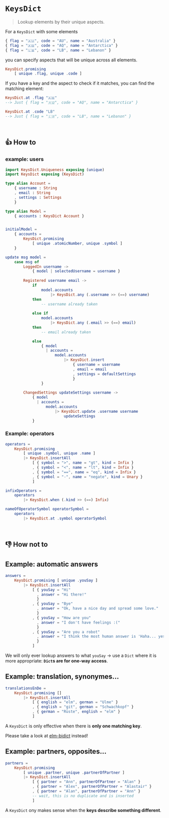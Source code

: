# `KeysDict`
> Lookup elements by their unique aspects.

For a `KeysDict` with some elements
```elm
{ flag = "🇦🇺", code = "AU", name = "Australia" }
{ flag = "🇦🇶", code = "AQ", name = "Antarctica" }
{ flag = "🇱🇧", code = "LB", name = "Lebanon" }
```
you can specify aspects that will be unique across all elements.
```elm
KeysDict.promising
    [ unique .flag, unique .code ]
```
If you have a key and the aspect to check if it matches, you can find the matching element:

```elm
KeysDict.at .flag "🇦🇶"
--> Just { flag = "🇦🇶", code = "AQ", name = "Antarctica" }

KeysDict.at .code "LB"
--> Just { flag = "🇱🇧", code = "LB", name = "Lebanon" }
```

&nbsp;


## 👍 How to

### example: users

```elm
import KeysDict.Uniqueness exposing (unique)
import KeysDict exposing (KeysDict)

type alias Account =
    { username : String
    , email : String
    , settings : Settings
    }

type alias Model =
    { accounts : KeysDict Account }


initialModel =
    { accounts =
        KeysDict.promising
            [ unique .atomicNumber, unique .symbol ]
    }

update msg model =
    case msg of
        LoggedIn username ->
            { model | selectedUsername = username }
        
        Registered username email ->
            if
                model.accounts
                    |> KeysDict.any (.username >> (==) username)
            then
                -- username already taken
            
            else if
                model.accounts
                    |> KeysDict.any (.email >> (==) email)
            then
                -- email already taken

            else
                { model
                  | accounts =
                      model.accounts
                          |> KeysDict.insert
                              { username = username
                              , email = email
                              , settings = defaultSettings
                              }
                }
            
        ChangedSettings updateSettings username ->
            { model
              | accounts =
                  model.accounts
                      |> KeysDict.update .username username
                          updateSettings
            }
```

### Example: operators

```elm
operators =
    KeysDict.promising
        [ unique .symbol, unique .name ]
        |> KeysDict.insertAll
            [ { symbol = ">", name = "gt", kind = Infix }
            , { symbol = "<", name = "lt", kind = Infix }
            , { symbol = "==", name = "eq", kind = Infix }
            , { symbol = "-", name = "negate", kind = Unary }
            ]

infixOperators =
    operators
        |> KeysDict.when (.kind >> (==) Infix)

nameOfOperatorSymbol operatorSymbol =
    operators
        |> KeysDict.at .symbol operatorSymbol
```
&nbsp;


## 👎 How not to

## Example: automatic answers
```elm
answers =
    KeysDict.promising [ unique .youSay ]
        |> KeysDict.insertAll
            [ { youSay = "Hi"
              , answer = "Hi there!"
              }
            , { youSay = "Bye"
              , answer = "Ok, have a nice day and spread some love."
              }
            , { youSay = "How are you"
              , answer = "I don't have feelings :("
              }
            , { youSay = "Are you a robot"
              , answer = "I think the most human answer is 'Haha... yes'"
              }
            ]
```
We will only ever lookup answers to what `youSay`
→ use a `Dict` where it is more appropriate: **`Dict`s are for one-way access**.

## Example: translation, synonymes...
```elm
translationsEnDe =
    KeysDict.promising []
        |> KeysDict.insertAll
            [ { english = "elm", german = "Ulme" }
            , { english = "git", german = "Schwachkopf" }
            , { german = "Rüste", english = "elm" }
            ]
```
A `KeysDict` is only effective when there is **only one matching key**.

Please take a look at [elm-bidict](https://github.com/Janiczek/elm-bidict) instead!

## Example: partners, opposites...

```elm
partners =
    KeysDict.promising
        [ unique .partner, unique .partnerOfPartner ]
        |> KeysDict.insertAll
            [ { partner = "Ann", partnerOfPartner = "Alan" }
            , { partner = "Alex", partnerOfPartner = "Alastair" }
            , { partner = "Alan", partnerOfPartner = "Ann" }
            -- wait, this is no duplicate and is inserted
            ]
```
A `KeysDict` ony makes sense when the **keys describe something different**.
